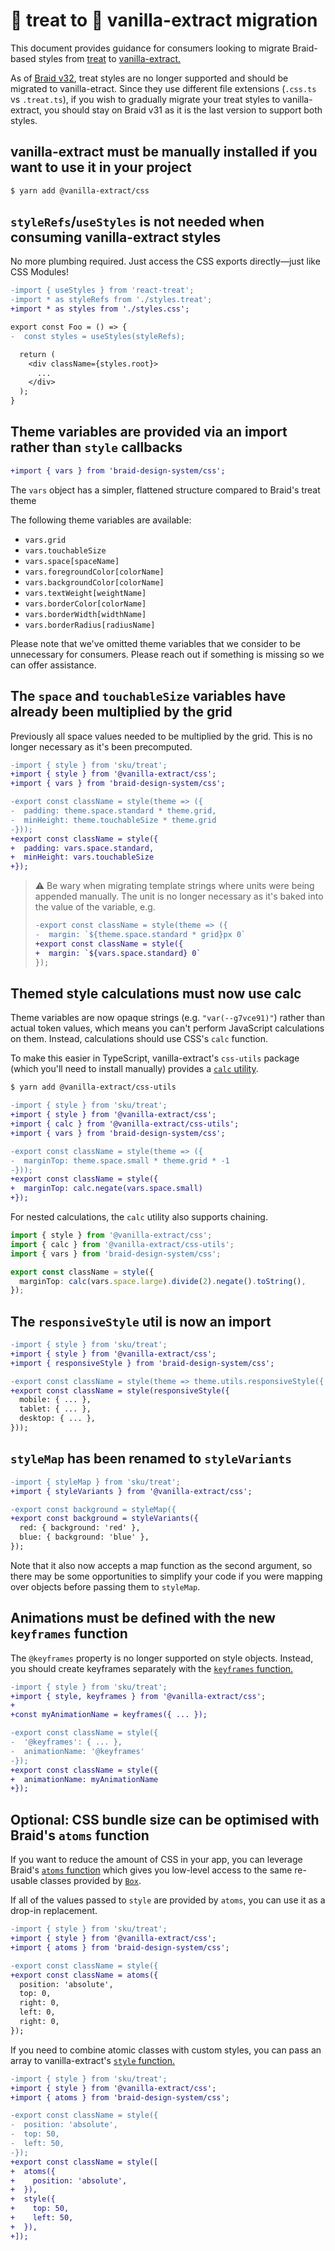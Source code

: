 # 🍬 treat to 🧁 vanilla-extract migration

This document provides guidance for consumers looking to migrate Braid-based styles from [treat](https://seek-oss.github.io/treat) to [vanilla-extract.](http://vanilla-extract.style)

As of [Braid v32], treat styles are no longer supported and should be migrated to vanilla-etract.
Since they use different file extensions (`.css.ts` vs `.treat.ts`), if you wish to gradually migrate your treat styles to
vanilla-extract, you should stay on Braid v31 as it is the last version to support both styles.

[braid v32]: https://github.com/seek-oss/braid-design-system/releases/tag/braid-design-system%4032.0.0

## vanilla-extract must be manually installed if you want to use it in your project

```bash
$ yarn add @vanilla-extract/css
```

## `styleRefs`/`useStyles` is not needed when consuming vanilla-extract styles

No more plumbing required. Just access the CSS exports directly—just like CSS Modules!

```diff
-import { useStyles } from 'react-treat';
-import * as styleRefs from './styles.treat';
+import * as styles from './styles.css';

export const Foo = () => {
-  const styles = useStyles(styleRefs);

  return (
    <div className={styles.root}>
      ...
    </div>
  );
}
```

## Theme variables are provided via an import rather than `style` callbacks

```diff
+import { vars } from 'braid-design-system/css';
```

The `vars` object has a simpler, flattened structure compared to Braid's treat theme

The following theme variables are available:

- `vars.grid`
- `vars.touchableSize`
- `vars.space[spaceName]`
- `vars.foregroundColor[colorName]`
- `vars.backgroundColor[colorName]`
- `vars.textWeight[weightName]`
- `vars.borderColor[colorName]`
- `vars.borderWidth[widthName]`
- `vars.borderRadius[radiusName]`

Please note that we've omitted theme variables that we consider to be unnecessary for consumers. Please reach out if something is missing so we can offer assistance.

## The `space` and `touchableSize` variables have already been multiplied by the grid

Previously all space values needed to be multiplied by the grid. This is no longer necessary as it's been precomputed.

```diff
-import { style } from 'sku/treat';
+import { style } from '@vanilla-extract/css';
+import { vars } from 'braid-design-system/css';

-export const className = style(theme => ({
-  padding: theme.space.standard * theme.grid,
-  minHeight: theme.touchableSize * theme.grid
-}));
+export const className = style({
+  padding: vars.space.standard,
+  minHeight: vars.touchableSize
+});
```

> ⚠️ Be wary when migrating template strings where units were being appended manually. The unit is no longer necessary as it's baked into the value of the variable, e.g.
>
> ```diff
> -export const className = style(theme => ({
> -  margin: `${theme.space.standard * grid}px 0`
> +export const className = style({
> +  margin: `${vars.space.standard} 0`
> });
> ```

## Themed style calculations must now use calc

Theme variables are now opaque strings (e.g. `"var(--g7vce91)"`) rather than actual token values, which means you can't perform JavaScript calculations on them. Instead, calculations should use CSS's `calc` function.

To make this easier in TypeScript, vanilla-extract's `css-utils` package (which you'll need to install manually) provides a [`calc` utility](https://vanilla-extract.style/documentation/utility-functions/#calc).

```bash
$ yarn add @vanilla-extract/css-utils
```

```diff
-import { style } from 'sku/treat';
+import { style } from '@vanilla-extract/css';
+import { calc } from '@vanilla-extract/css-utils';
+import { vars } from 'braid-design-system/css';

-export const className = style(theme => ({
-  marginTop: theme.space.small * theme.grid * -1
-}));
+export const className = style({
+  marginTop: calc.negate(vars.space.small)
+});
```

For nested calculations, the `calc` utility also supports chaining.

```ts
import { style } from '@vanilla-extract/css';
import { calc } from '@vanilla-extract/css-utils';
import { vars } from 'braid-design-system/css';

export const className = style({
  marginTop: calc(vars.space.large).divide(2).negate().toString(),
});
```

## The `responsiveStyle` util is now an import

```diff
-import { style } from 'sku/treat';
+import { style } from '@vanilla-extract/css';
+import { responsiveStyle } from 'braid-design-system/css';

-export const className = style(theme => theme.utils.responsiveStyle({
+export const className = style(responsiveStyle({
  mobile: { ... },
  tablet: { ... },
  desktop: { ... },
}));
```

## `styleMap` has been renamed to `styleVariants`

```diff
-import { styleMap } from 'sku/treat';
+import { styleVariants } from '@vanilla-extract/css';

-export const background = styleMap({
+export const background = styleVariants({
  red: { background: 'red' },
  blue: { background: 'blue' },
});
```

Note that it also now accepts a map function as the second argument, so there may be some opportunities to simplify your code if you were mapping over objects before passing them to `styleMap`.

## Animations must be defined with the new `keyframes` function

The `@keyframes` property is no longer supported on style objects. Instead, you should create keyframes separately with the [`keyframes` function.](https://vanilla-extract.style/documentation/styling-api/#keyframes)

```diff
-import { style } from 'sku/treat';
+import { style, keyframes } from '@vanilla-extract/css';
+
+const myAnimationName = keyframes({ ... });

-export const className = style({
-  '@keyframes': { ... },
-  animationName: '@keyframes'
-});
+export const className = style({
+  animationName: myAnimationName
+});
```

## Optional: CSS bundle size can be optimised with Braid's `atoms` function

If you want to reduce the amount of CSS in your app, you can leverage Braid's [`atoms` function](https://seek-oss.github.io/braid-design-system/css/atoms) which gives you low-level access to the same re-usable classes provided by [`Box`](https://seek-oss.github.io/braid-design-system/components/Box).

If all of the values passed to `style` are provided by `atoms`, you can use it as a drop-in replacement.

```diff
-import { style } from 'sku/treat';
+import { style } from '@vanilla-extract/css';
+import { atoms } from 'braid-design-system/css';

-export const className = style({
+export const className = atoms({
  position: 'absolute',
  top: 0,
  right: 0,
  left: 0,
  right: 0,
});
```

If you need to combine atomic classes with custom styles, you can pass an array to vanilla-extract's [`style` function.](https://vanilla-extract.style/documentation/styling-api/#style)

```diff
-import { style } from 'sku/treat';
+import { style } from '@vanilla-extract/css';
+import { atoms } from 'braid-design-system/css';

-export const className = style({
-  position: 'absolute',
-  top: 50,
-  left: 50,
-});
+export const className = style([
+  atoms({
+    position: 'absolute',
+  }),
+  style({
+    top: 50,
+    left: 50,
+  }),
+]);
```

